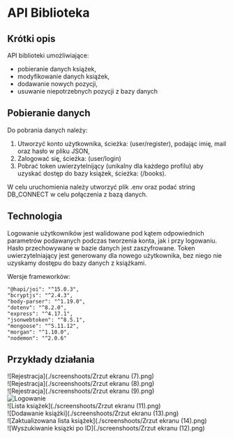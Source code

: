 # API Biblioteka

## Krótki opis
API biblioteki umożliwiające:
<ul> 
  <li> pobieranie danych książek,
  <li> modyfikowanie danych książek,
  <li> dodawanie nowych pozycji,
  <li> usuwanie niepotrzebnych pozycji z bazy danych
</ul>

## Pobieranie danych
Do pobrania danych należy:
<ol>
  <li> Utworzyć konto użytkownika, ścieżka: (user/register), podając imię, mail oraz hasło w pliku JSON, 
  <li> Zalogować się, ścieżka: (user/login)
  <li> Pobrać token uwierzytelnijący (unikalny dla każdego profilu) aby uzyskać dostęp do bazy książek, ścieżka: (/books).
</ol>

W celu uruchomienia należy utworzyć plik .env oraz podać string DB_CONNECT w celu połączenia z bazą danych.

## Technologia

Logowanie użytkowników jest walidowane pod kątem odpowiednich parametrów podawanych podczas tworzenia konta, jak i przy logowaniu. Hasło przechowywane w bazie danych jest zaszyfrowane. Token uwierzytelniający jest generowany dla nowego użytkownika, bez niego nie uzyskamy dostępu do bazy danych z książkami.

Wersje frameworków:

    "@hapi/joi": "^15.0.3",
    "bcryptjs": "^2.4.3",
    "body-parser": "^1.19.0",
    "dotenv": "^8.2.0",
    "express": "^4.17.1",
    "jsonwebtoken": "^8.5.1",
    "mongoose": "^5.11.12",
    "morgan": "^1.10.0", 
    "nodemon": "^2.0.6" 
    
## Przykłady działania
 ![Rejestracja](./screenshoots/Zrzut ekranu (7).png)
 <br>
 ![Rejestracja](./screenshoots/Zrzut ekranu (8).png)
 <br>
 ![Rejestracja](./screenshoots/Zrzut ekranu (9).png)
 <br>
 ![Logowanie]()
 <br>
 ![Lista książek](./screenshoots/Zrzut ekranu (11).png)
 <br>
 ![Dodawanie książki](./screenshoots/Zrzut ekranu (13).png)
 <br>
 ![Zaktualizowana lista książek](./screenshoots/Zrzut ekranu (14).png)
 <br>
 ![Wyszukiwanie ksiązki po ID](./screenshoots/Zrzut ekranu (12).png)
 <br>
